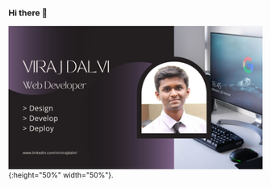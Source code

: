 ### Hi there 👋

![Design,Develop,Deploy](https://github.com/virajdalvi/virajdalvi/blob/main/Images/Design.jpg){:height="50%" width="50%"}.
